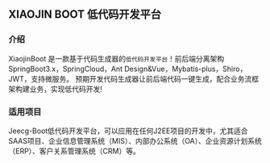 ## XIAOJIN BOOT 低代码开发平台
### 介绍
XiaojinBoot 是一款基于代码生成器的`低代码开发平台`！前后端分离架构 SpringBoot3.x，SpringCloud，Ant Design&Vue，Mybatis-plus，Shiro，JWT，支持微服务。
预期开发代码生成器让前后端代码一键生成，配合业务流框架构建业务，实现低代码开发! 

### 适用项目
Jeecg-Boot低代码开发平台，可以应用在任何J2EE项目的开发中，尤其适合SAAS项目、企业信息管理系统（MIS）、内部办公系统（OA）、企业资源计划系统（ERP）、客户关系管理系统（CRM）等。
